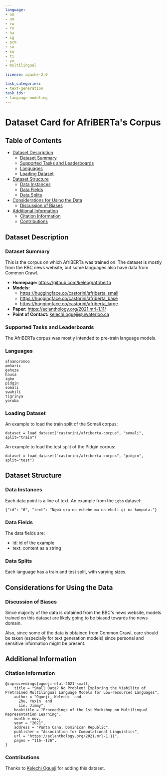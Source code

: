 ```yaml
---
language: 
- om
- am
- rw
- rn
- ha
- ig
- pcm
- so
- sw
- ti
- yo
- multilingual
    
license: apache-2.0

task_categories:
- text-generation
task_ids:
- language-modeling
---
```


# Dataset Card for AfriBERTa's Corpus

## Table of Contents
- [Dataset Description](#dataset-description)
  - [Dataset Summary](#dataset-summary)
  - [Supported Tasks and Leaderboards](#supported-tasks-and-leaderboards)
  - [Languages](#languages)
  - [Loading Dataset](#loading-dataset)
- [Dataset Structure](#dataset-structure)
  - [Data Instances](#data-instances)
  - [Data Fields](#data-fields)
  - [Data Splits](#data-splits)
- [Considerations for Using the Data](#considerations-for-using-the-data)
  - [Discussion of Biases](#discussion-of-biases)
- [Additional Information](#additional-information)
  - [Citation Information](#citation-information)
  - [Contributions](#contributions)

## Dataset Description

### Dataset Summary
This is the corpus on which AfriBERTa was trained on.
The dataset is mostly from the BBC news website, but some languages also have data from Common Crawl. 

- **Homepage:** https://github.com/keleog/afriberta
- **Models:** 
    - https://huggingface.co/castorini/afriberta_small
    - https://huggingface.co/castorini/afriberta_base
    - https://huggingface.co/castorini/afriberta_large
- **Paper:** https://aclanthology.org/2021.mrl-1.11/
- **Point of Contact:** kelechi.ogueji@uwaterloo.ca


### Supported Tasks and Leaderboards
The AfriBERTa corpus was mostly intended to pre-train language models.

### Languages
```
afaanoromoo
amharic
gahuza
hausa
igbo
pidgin
somali
swahili
tigrinya
yoruba
```
### Loading Dataset
An example to load the train split of the Somali corpus:
```
dataset = load_dataset("castorini/afriberta-corpus", "somali", split="train")
```

An example to load the test split of the Pidgin corpus:
```
dataset = load_dataset("castorini/afriberta-corpus", "pidgin", split="test")
```

## Dataset Structure

### Data Instances
Each data point is a line of text. 
An example from the `igbo` dataset:
```
{"id": "6", "text": "Ngwá ọrụ na-echebe ma na-ebuli gị na kọmputa."}
```

### Data Fields

The data fields are:

- id: id of the example
- text: content as a string

### Data Splits
Each language has a train and test split, with varying sizes. 

## Considerations for Using the Data

### Discussion of Biases
Since majority of the data is obtained from the BBC's news website, models trained on this dataset are likely going to 
be biased towards the news domain.

Also, since some of the data is obtained from Common Crawl, care should be taken (especially for text generation models) since personal and sensitive information might be present.

## Additional Information
### Citation Information
```
@inproceedings{ogueji-etal-2021-small,
    title = "Small Data? No Problem! Exploring the Viability of Pretrained Multilingual Language Models for Low-resourced Languages",
    author = "Ogueji, Kelechi  and
      Zhu, Yuxin  and
      Lin, Jimmy",
    booktitle = "Proceedings of the 1st Workshop on Multilingual Representation Learning",
    month = nov,
    year = "2021",
    address = "Punta Cana, Dominican Republic",
    publisher = "Association for Computational Linguistics",
    url = "https://aclanthology.org/2021.mrl-1.11",
    pages = "116--126",
}
```

### Contributions
Thanks to [Kelechi Ogueji](https://github.com/keleog) for adding this dataset.